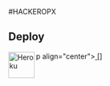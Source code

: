 #HACKEROPX

## Deploy
p align="center"><a href="https://heroku.com/deploy?template=https://github.com/TeamDynamic/HEROKU-PACK"> [<img align="left" alt="Heroku" width="52px" src="https://www.nicepng.com/png/full/223-2233246_heroku-logo-salesforce-heroku.png" />]
